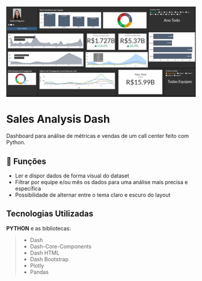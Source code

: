 ![PROJETO SALES](https://github.com/TamirisNogueira/ProjetoDash/blob/main/dashboard.jpg)


# Sales Analysis Dash

Dashboard para análise de métricas e vendas de um call center feito com Python.

## 🔧 Funções

- Ler e dispor dados de forma visual do dataset
- Filtrar por equipe e/ou mês os dados para uma análise mais precisa e específica
- Possibilidade de alternar entre o tema claro e escuro do layout


## Tecnologias Utilizadas

**PYTHON** e as bibliotecas:
> - Dash
> - Dash-Core-Components
> - Dash HTML
> - Dash Bootstrap
> - Plotly
> - Pandas
